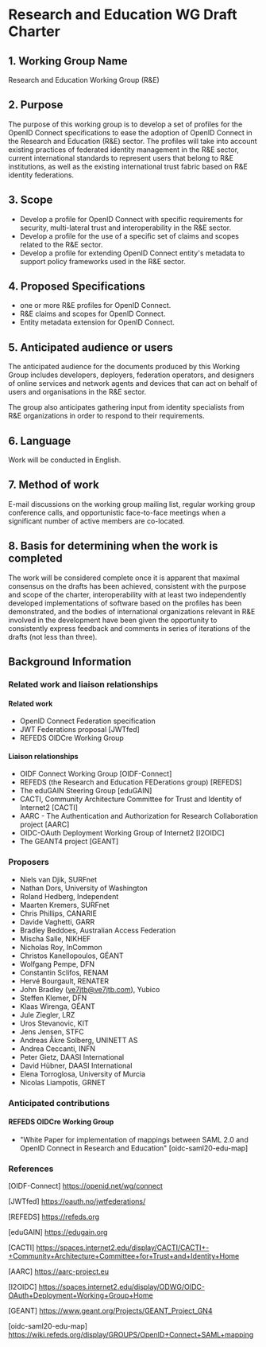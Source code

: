 # Research and Education WG Draft Charter

## 1. Working Group Name

Research and Education Working Group (R&E)

## 2. Purpose

The purpose of this working group is to develop a set of profiles for the
OpenID Connect specifications to ease the adoption of OpenID Connect in
the Research and Education (R&E) sector. The profiles will take into
account existing practices of federated identity management in the R&E
sector, current international standards to represent users that belong
to R&E institutions, as well as the existing international trust fabric
based on R&E identity federations.

## 3. Scope

* Develop a profile for OpenID Connect with specific requirements for
security, multi-lateral trust and interoperability in the R&E sector.
* Develop a profile for the use of a specific set of claims and scopes
related to the R&E sector.
* Develop a profile for extending OpenID Connect entity's metadata to
support policy frameworks used in the R&E sector.

## 4. Proposed Specifications

 * one or more R&E profiles for OpenID Connect.
 * R&E claims and scopes for OpenID Connect.
 * Entity metadata extension for OpenID Connect.
 
## 5. Anticipated audience or users

The anticipated audience for the documents produced by this Working Group
includes developers, deployers, federation operators, and designers of online services and
network agents and devices that can act on behalf of users and
organisations in the R&E sector.

The group also anticipates gathering input from identity specialists from
R&E organizations in order to respond to their requirements.

## 6. Language

Work will be conducted in English.

## 7. Method of work

E-mail discussions on the working group mailing list, regular working
group conference calls, and opportunistic face-to-face meetings when a
significant number of active members are co-located. 

## 8. Basis for determining when the work is completed

The work will be considered complete once it is apparent that maximal
consensus on the drafts has been achieved, consistent with the purpose
and scope of the charter, interoperability with at least two independently
developed implementations of software based on the profiles has been
demonstrated, and the bodies of international organizations relevant in
R&E involved in the development have been given the opportunity to
consistently express feedback and comments in series of iterations of the
drafts (not less than three). 

## Background Information

### Related work and liaison relationships

#### Related work
* OpenID Connect Federation specification 
* JWT Federations proposal [JWTfed]
* REFEDS OIDCre Working Group

#### Liaison relationships
* OIDF Connect Working Group [OIDF-Connect]
* REFEDS (the Research and Education FEDerations group) [REFEDS]
* The eduGAIN Steering Group [eduGAIN]
* CACTI, Community Architecture Committee for Trust and Identity of Internet2 [CACTI] 
* AARC - The Authentication and Authorization for Research Collaboration project [AARC] 
* OIDC-OAuth Deployment Working Group of Internet2 [I2OIDC]
* The GEANT4 project [GEANT]

### Proposers
* Niels van Djik, SURFnet
* Nathan Dors, University of Washington
* Roland Hedberg, Independent
* Maarten Kremers, SURFnet
* Chris Phillips, CANARIE
* Davide Vaghetti, GARR
* Bradley Beddoes, Australian Access Federation
* Mischa Salle, NIKHEF
* Nicholas Roy, InCommon
* Christos Kanellopoulos, GÉANT
* Wolfgang Pempe, DFN
* Constantin Sclifos, RENAM
* Hervé Bourgault, RENATER
* John Bradley (ve7jtb@ve7jtb.com), Yubico
* Steffen Klemer, DFN
* Klaas Wirenga, GÉANT
* Jule Ziegler, LRZ
* Uros Stevanovic, KIT 
* Jens Jensen, STFC
* Andreas Åkre Solberg, UNINETT AS
* Andrea Ceccanti, INFN
* Peter Gietz, DAASI International
* David Hübner, DAASI International
* Elena Torroglosa, University of Murcia
* Nicolas Liampotis, GRNET

### Anticipated contributions
#### REFEDS OIDCre Working Group
* "White Paper for implementation of mappings between SAML 2.0 and OpenID
   Connect in Research and Education" [oidc-saml20-edu-map] 

### References
[OIDF-Connect] https://openid.net/wg/connect

[JWTfed] https://oauth.no/jwtfederations/

[REFEDS] https://refeds.org

[eduGAIN] https://edugain.org

[CACTI] https://spaces.internet2.edu/display/CACTI/CACTI+-+Community+Architecture+Committee+for+Trust+and+Identity+Home  

[AARC] https://aarc-project.eu

[I2OIDC] https://spaces.internet2.edu/display/ODWG/OIDC-OAuth+Deployment+Working+Group+Home

[GEANT] https://www.geant.org/Projects/GEANT_Project_GN4  

[oidc-saml20-edu-map] https://wiki.refeds.org/display/GROUPS/OpenID+Connect+SAML+mapping
